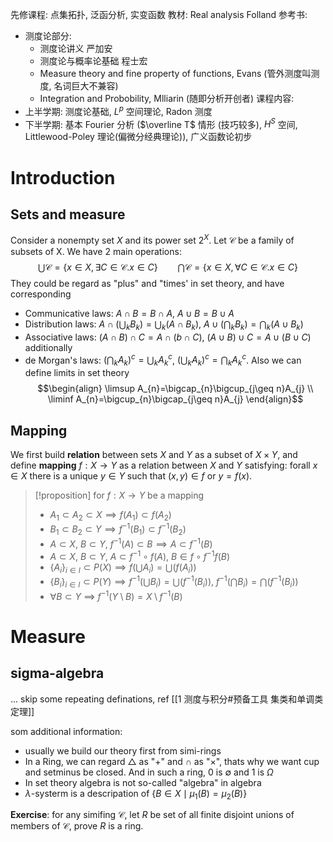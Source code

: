 先修课程: 点集拓扑, 泛函分析, 实变函数
教材: Real analysis Folland
参考书:
- 测度论部分: 
	- 测度论讲义 严加安
	- 测度论与概率论基础 程士宏
	- Measure theory and fine property of functions, Evans (管外测度叫测度, 名词巨大不兼容)
	- Integration and Probobility, Mlliarin (随即分析开创者)
课程内容:
- 上半学期: 测度论基础, $L^p$ 空间理论, Radon 测度
- 下半学期: 基本 Fourier 分析 ($\overline T$ 情形 (技巧较多), $H^S$ 空间, Littlewood-Poley 理论(偏微分经典理论)), 广义函数论初步

# Introduction

## Sets and measure

Consider a nonempty set $X$ and its power set $2^X$. Let $\mathcal C$ be a family of subsets of X. We have 2 main operations:
$$\bigcup\mathcal C=\{x\in X, \exists C\in\mathcal C. x\in C\}\qquad \bigcap\mathcal C=\{x\in X, \forall C\in\mathcal C. x\in C\}$$
They could be regard as "plus" and "times' in set theory, and have corresponding
- Communicative laws: $A\cap B=B\cap A$, $A\cup B=B\cup A$
- Distribution laws: $A\cap (\bigcup_{k}B_{k})=\bigcup_{k}(A\cap B_{k})$, $A\cup(\bigcap _{k}B_{k})=\bigcap_{k} (A\cup B_{k})$
- Associative laws: $(A\cap B)\cap C=A\cap(b\cap C)$, $(A\cup B)\cup C=A\cup(B\cup C)$
additionally
- de Morgan's laws: $(\bigcap_{k} A_{k})^c=\bigcup_{k}A_{k}^c$, $(\bigcup_{k}A_{k})^c=\bigcap_{k}A_{k}^c$.
Also we can define limits in set theory
$$\begin{align}
\limsup A_{n}=\bigcap_{n}\bigcup_{j\geq n}A_{j} \\
\liminf A_{n}=\bigcup_{n}\bigcap_{j\geq n}A_{j} 
\end{align}$$
## Mapping

We first build **relation** between sets $X$ and $Y$ as a subset of  $X\times Y$, and define **mapping**  $f:X\to Y$ as a relation between $X$ and $Y$ satisfying: forall $x\in X$ there is a unique $y\in Y$ such that $(x,y)\in f$ or $y=f(x)$.

> [!proposition]
> for $f:X\to Y$ be a mapping
> - $A_1\subset A_2 \subset X\implies f(A_{1})\subset f(A_{2})$
> - $B_1\subset B_2\subset Y\implies f^{-1}(B_1)\subset f^{-1}(B_2)$
> - $A\subset X$, $B\subset Y$, $f^{-1}(A)\subset B\implies A\subset f^{-1}(B)$
> - $A\subset X$, $B\subset Y$, $A\subset f^{-1}\circ f(A)$, $B\in f\circ f^{-1}f(B)$
> - $\{A_{i}\}_{i\in I}\subset P(X)\implies f(\bigcup A_{i})=\bigcup(f(A_{i}))$
> - $\{B_{i}\}_{i\in I}\subset P(Y)\implies f^{-1}(\bigcup B_{i})=\bigcup(f^{-1}(B_{i}))$, $f^{-1}(\bigcap B_{i})=\bigcap (f^{-1}(B_{i}))$
> - $\forall B\subset Y$ $\implies$ $f^{-1}(Y\setminus B)=X\setminus f^{-1}(B)$

# Measure

## sigma-algebra

... skip some repeating definations, ref [[1 测度与积分#预备工具 集类和单调类定理]]

som additional information:
- usually we build our theory first from simi-rings
- In a Ring, we can regard $\triangle$ as "$+$" and $\cap$ as "$\times$", thats why we want cup and setminus be closed. And in such a ring, $0$ is $\emptyset$ and $1$ is $\Omega$
- In set theory algebra is not so-called "algebra" in algebra
- $\lambda$-systerm is a descripation of $\{B\in X\mid \mu_{1}(B)=\mu_{2}(B)\}$

**Exercise**: for any simifing $\mathcal C$, let $R$ be set of all finite disjoint unions of members of $\mathcal C$, prove $R$ is a ring.

